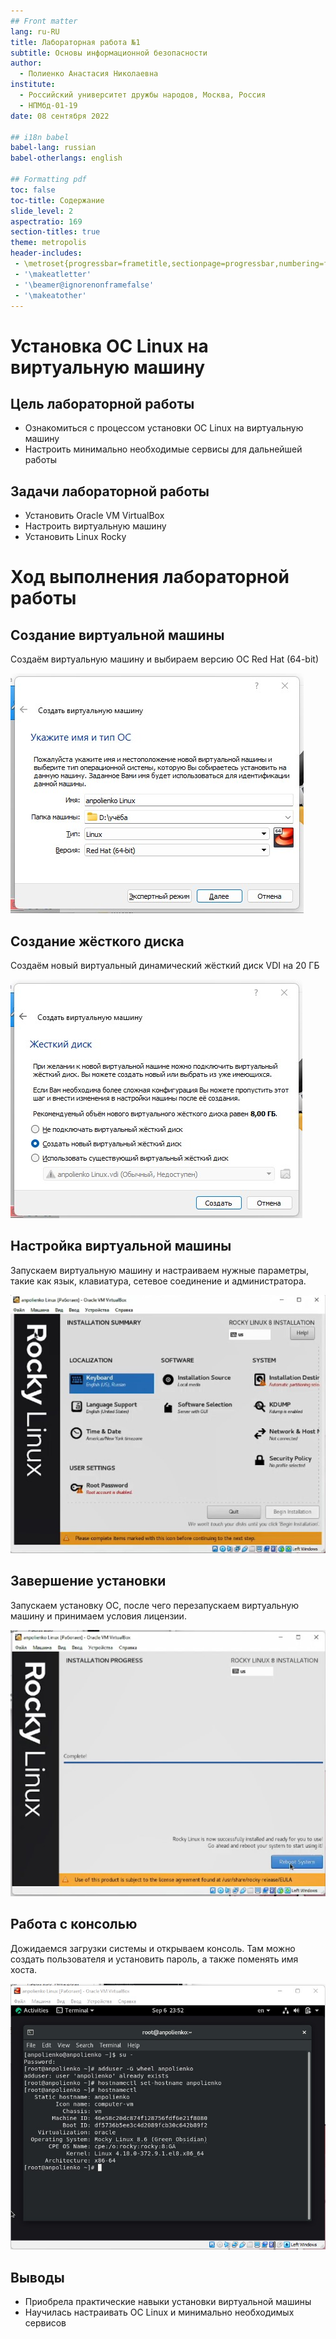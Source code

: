 ```yaml
---
## Front matter
lang: ru-RU
title: Лабораторная работа №1
subtitle: Основы информационной безопасности
author:
  - Полиенко Анастасия Николаевна
institute:
  - Российский университет дружбы народов, Москва, Россия
  - НПМбд-01-19
date: 08 сентября 2022

## i18n babel
babel-lang: russian
babel-otherlangs: english

## Formatting pdf
toc: false
toc-title: Содержание
slide_level: 2
aspectratio: 169
section-titles: true
theme: metropolis
header-includes:
 - \metroset{progressbar=frametitle,sectionpage=progressbar,numbering=fraction}
 - '\makeatletter'
 - '\beamer@ignorenonframefalse'
 - '\makeatother'
---
```


# Установка OC Linux на виртуальную машину

## Цель лабораторной работы

- Ознакомиться с процессом установки OC Linux на виртуальную машину
- Настроить минимально необходимые сервисы для дальнейшей работы

## Задачи лабораторной работы

- Установить Oracle VM VirtualBox
- Настроить виртуальную машину
- Установить Linux Rocky 

# Ход выполнения лабораторной работы

## Создание виртуальной машины

Создаём виртуальную машину и выбираем версию OC Red Hat (64-bit)

![Имя машины и тип ОС](image/1.jpg)

## Создание жёсткого диска

Создаём новый виртуальный динамический жёсткий диск VDI на 20 ГБ

![Жёсткий диск](image/2.jpg)

## Настройка виртуальной машины

Запускаем виртуальную машину и настраиваем нужные параметры, такие как
язык, клавиатура, сетевое соединение и администратора.

![Окно настроек](image/3.jpg)

## Завершение установки

Запускаем установку ОС, после чего перезапускаем виртуальную машину и принимаем
условия лицензии.

![Завершённая загрузка](image/4.jpg)

## Работа с консолью

Дожидаемся загрузки системы и открываем консоль. Там можно создать пользователя и
установить пароль, а также поменять имя хоста.

![Терминал](image/5.jpg)

## Выводы

- Приобрела практические навыки установки виртуальной машины
- Научилась настраивать OC Linux и минимально необходимых сервисов
